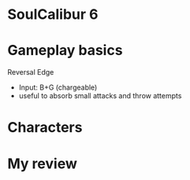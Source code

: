 # SoulCalibur 6

# Gameplay basics

Reversal Edge
- Input: B+G (chargeable)
- useful to absorb small attacks and throw attempts

# Characters

# My review
